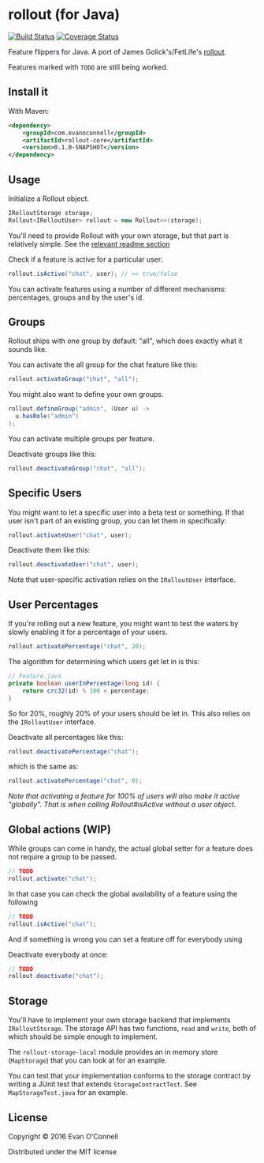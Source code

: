 # rollout (for Java)

[![Build Status](https://secure.travis-ci.org/eoconnell/rollout-java.svg)](http://travis-ci.org/eoconnell/rollout-java)
[![Coverage Status](https://coveralls.io/repos/github/eoconnell/rollout-java/badge.svg?branch=master)](https://coveralls.io/github/eoconnell/rollout-java?branch=master)

Feature flippers for Java. A port of James Golick's/FetLife's [rollout](https://github.com/FetLife/rollout).

Features marked with `TODO` are still being worked.

## Install it

With Maven:

```xml
<dependency>
	<groupId>com.evanoconnell</groupId>
	<artifactId>rollout-core</artifactId>
	<version>0.1.0-SNAPSHOT</version>
</dependency>
```

## Usage

Initialize a Rollout object.

```java
IRolloutStorage storage;
Rollout<IRolloutUser> rollout = new Rollout<>(storage);
```

You'll need to provide Rollout with your own storage, but that part is relatively simple. See the [relevant readme section](https://github.com/eoconnell/rollout-java#storage)

Check if a feature is active for a particular user:

```java
rollout.isActive("chat", user); // => true/false
```

You can activate features using a number of different mechanisms: percentages, groups and by the user's id.

## Groups

Rollout ships with one group by default: "all", which does exactly what it
sounds like.

You can activate the all group for the chat feature like this:

```java
rollout.activateGroup("chat", "all");
```

You might also want to define your own groups.

```java
rollout.defineGroup("admin", (User u) ->
  u.hasRole("admin")
);
```

You can activate multiple groups per feature.

Deactivate groups like this:

```java
rollout.deactivateGroup("chat", "all");
```

## Specific Users

You might want to let a specific user into a beta test or something. If that
user isn't part of an existing group, you can let them in specifically:

```java
rollout.activateUser("chat", user);
```

Deactivate them like this:

```java
rollout.deactivateUser("chat", user);
```

Note that user-specific activation relies on the `IRolloutUser` interface.

## User Percentages

If you're rolling out a new feature, you might want to test the waters by
slowly enabling it for a percentage of your users.

```java
rollout.activatePercentage("chat", 20);
```

The algorithm for determining which users get let in is this:

```java
// Feature.java
private boolean userInPercentage(long id) {
    return crc32(id) % 100 < percentage;
}
```

So for 20%, roughly 20% of your users should be let in. This also relies on the `IRolloutUser` interface.

Deactivate all percentages like this:

```java
rollout.deactivatePercentage("chat");
```

which is the same as:

```java
rollout.activatePercentage("chat", 0);
```

_Note that activating a feature for 100% of users will also make it active
"globally". That is when calling Rollout#isActive without a user object._

## Global actions (WIP)

While groups can come in handy, the actual global setter for a feature does not require a group to be passed.

```java
// TODO
rollout.activate("chat");
```

In that case you can check the global availability of a feature using the following

```java
// TODO
rollout.isActive("chat");
```

And if something is wrong you can set a feature off for everybody using

Deactivate everybody at once:

```java
// TODO
rollout.deactivate("chat");
```

## Storage

You'll have to implement your own storage backend that implements `IRolloutStorage`. The storage API has two functions, `read` and `write`, both of which should be simple enough to implement.

The `rollout-storage-local` module provides an in memory store (`MapStorage`) that you can look at for an example.

You can test that your implementation conforms to the storage contract by writing a JUnit test that extends `StorageContractTest`. See `MapStorageTest.java` for an example.

## License

Copyright © 2016 Evan O'Connell

Distributed under the MIT license
